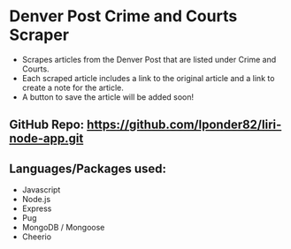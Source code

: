# Denver Post Crime and Courts Scraper



* Scrapes articles from the Denver Post that are listed under Crime and Courts.
* Each scraped article includes a link to the original article and a link to create a note for the article.
* A button to save the article will be added soon!



## GitHub Repo: https://github.com/lponder82/liri-node-app.git


## Languages/Packages used:

* Javascript
* Node.js
* Express
* Pug
* MongoDB / Mongoose
* Cheerio

